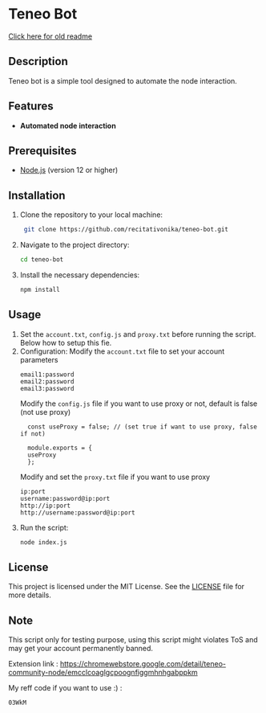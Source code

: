 # Teneo Bot
[Click here for old readme](https://github.com/recitativonika/teneo-bot/blob/main/readme-old.md)
## Description
Teneo bot is a simple tool designed to automate the node interaction.

## Features
- **Automated node interaction**

## Prerequisites
- [Node.js](https://nodejs.org/) (version 12 or higher)

## Installation

1. Clone the repository to your local machine:
   ```bash
	git clone https://github.com/recitativonika/teneo-bot.git
   ```
2. Navigate to the project directory:
	```bash
	cd teneo-bot
	```
3. Install the necessary dependencies:
	```bash
	npm install
	```

## Usage

1. Set the `account.txt`, `config.js` and `proxy.txt` before running the script. Below how to setup this fie.
2. Configuration:
	Modify the `account.txt` file to set your account parameters
	```
    email1:password
    email2:password
    email3:password
	```
	Modify the `config.js` file if you want to use proxy or not, default is false (not use proxy)
	```
	  const useProxy = false; // (set true if want to use proxy, false if not)

	  module.exports = {
	  useProxy
	  };
	```
	Modify and set the `proxy.txt` file if you want to use proxy
	```
   ip:port
   username:password@ip:port
   http://ip:port
   http://username:password@ip:port
	```
3. Run the script:
	```bash
	node index.js
	```

## License
This project is licensed under the MIT License. See the [LICENSE](LICENSE) file for more details.

## Note
This script only for testing purpose, using this script might violates ToS and may get your account permanently banned.

Extension link : https://chromewebstore.google.com/detail/teneo-community-node/emcclcoaglgcpoognfiggmhnhgabppkm

My reff code if you want to use :) : 
```bash
03WkM
```
